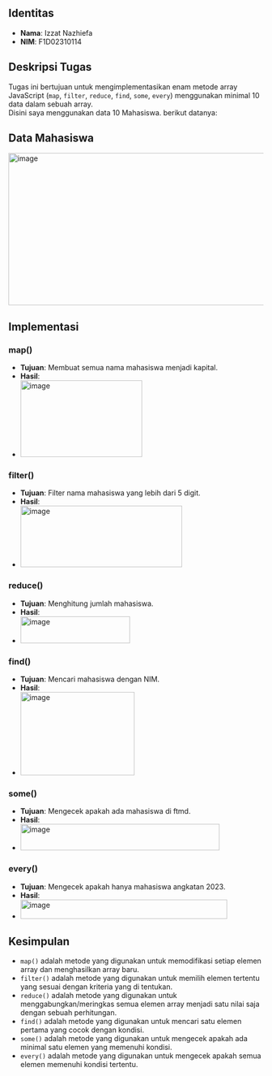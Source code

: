 ## Identitas
- **Nama**: Izzat Nazhiefa
- **NIM**: F1D02310114

## Deskripsi Tugas
Tugas ini bertujuan untuk mengimplementasikan enam metode array JavaScript (`map`, `filter`, `reduce`, `find`, `some`, `every`) menggunakan minimal 10 data dalam sebuah array.  
Disini saya menggunakan data 10 Mahasiswa. berikut datanya:

## Data Mahasiswa
<img width="515" height="300" alt="image" src="https://github.com/user-attachments/assets/33a48980-6045-40f4-8d3c-27a98811da35" />

## Implementasi
### map()
- **Tujuan**: Membuat semua nama mahasiswa menjadi kapital.  
- **Hasil**:
- <img width="240" height="151" alt="image" src="https://github.com/user-attachments/assets/a0882052-4790-4f58-9162-482de2dc67e0" />
  


### filter()
- **Tujuan**: Filter nama mahasiswa yang lebih dari 5 digit.  
- **Hasil**:
- <img width="319" height="121" alt="image" src="https://github.com/user-attachments/assets/e35b2a83-69c0-468d-a84e-58fd9f40cbaa" />


### reduce()
- **Tujuan**: Menghitung jumlah mahasiswa.  
- **Hasil**:
- <img width="216" height="53" alt="image" src="https://github.com/user-attachments/assets/ab1ca7ec-74ec-45ee-937b-0e57ee7bc16c" />


### find()
- **Tujuan**: Mencari mahasiswa dengan NIM.  
- **Hasil**:
- <img width="225" height="164" alt="image" src="https://github.com/user-attachments/assets/12f8ada3-b86d-4188-b161-0eda36e60c4d" />
  

### some()
- **Tujuan**: Mengecek apakah ada mahasiswa di ftmd.
- **Hasil**:
- <img width="393" height="52" alt="image" src="https://github.com/user-attachments/assets/302821b3-f209-43fa-b770-44faa66881eb" />


### every()
- **Tujuan**: Mengecek apakah hanya mahasiswa angkatan 2023.  
- **Hasil**:
- <img width="408" height="38" alt="image" src="https://github.com/user-attachments/assets/12f0e688-3a0c-468e-bf29-2c003c28d7ec" />
  


## Kesimpulan
- `map()` adalah metode yang digunakan untuk memodifikasi setiap elemen array dan menghasilkan array baru.  
- `filter()` adalah metode yang digunakan untuk memilih elemen tertentu yang sesuai dengan kriteria yang di tentukan.  
- `reduce()` adalah metode yang digunakan untuk menggabungkan/meringkas semua elemen array menjadi satu nilai saja dengan sebuah perhitungan.  
- `find()` adalah metode yang digunakan untuk mencari satu elemen pertama yang cocok dengan kondisi.  
- `some()` adalah metode yang digunakan untuk mengecek apakah ada minimal satu elemen yang memenuhi kondisi.  
- `every()` adalah metode yang digunakan untuk mengecek apakah semua elemen memenuhi kondisi tertentu.
